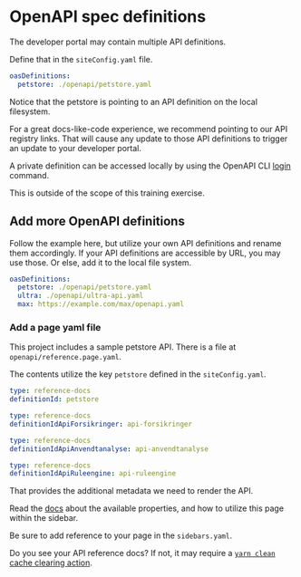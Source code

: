 # OpenAPI spec definitions

The developer portal may contain multiple API definitions.

Define that in the `siteConfig.yaml` file.

```yaml
oasDefinitions:
  petstore: ./openapi/petstore.yaml
```

Notice that the petstore is pointing to an API definition on the local filesystem.

For a great docs-like-code experience, we recommend pointing to our API registry links.
That will cause any update to those API definitions to trigger an update to your developer portal.

A private definition can be accessed locally by using the OpenAPI CLI [login](https://redoc.ly/docs/cli/commands/#login) command.

This is outside of the scope of this training exercise.

## Add more OpenAPI definitions

Follow the example here, but utilize your own API definitions and rename them accordingly.
If your API definitions are accessible by URL, you may use those.
Or else, add it to the local file system.

```yaml
oasDefinitions:
  petstore: ./openapi/petstore.yaml
  ultra: ./openapi/ultra-api.yaml
  max: https://example.com/max/openapi.yaml
```

### Add a page yaml file

This project includes a sample petstore API.
There is a file at `openapi/reference.page.yaml`.

The contents utilize the key `petstore` defined in the `siteConfig.yaml`.

```yaml
type: reference-docs
definitionId: petstore
```

```yaml
type: reference-docs
definitionIdApiForsikringer: api-forsikringer
```

```yaml
type: reference-docs
definitionIdApiAnvendtanalyse: api-anvendtanalyse
```
```yaml
type: reference-docs
definitionIdApiRuleengine: api-ruleengine
```

That provides the additional metadata we need to render the API.

Read the [docs](https://docs.redoc.ly/developer-portal/redoc-integration/) about the available properties, and how to utilize this page within the sidebar.

Be sure to add reference to your page in the `sidebars.yaml`.

Do you see your API reference docs?
If not, it may require a [`yarn clean` cache clearing action](/developer-portal/setup/#clearing-cache).

